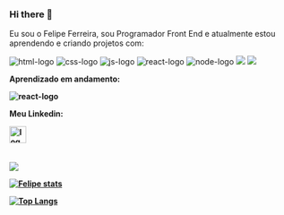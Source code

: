 ### Hi there 👋

Eu sou o Felipe Ferreira, sou Programador Front End e atualmente estou aprendendo e criando projetos com:

<img src="https://img.shields.io/badge/HTML5-E34F26?style=for-the-badge&logo=html5&logoColor=white" alt="html-logo" /> <img src="https://img.shields.io/badge/CSS3-1572B6?style=for-the-badge&logo=css3&logoColor=white" alt="css-logo" /> <img src="https://img.shields.io/badge/JavaScript-323330?style=for-the-badge&logo=javascript&logoColor=F7DF1E" alt="js-logo" /> <img src="https://img.shields.io/badge/React-20232A?style=for-the-badge&logo=react&logoColor=61DAFB" alt="react-logo" />  <img src="https://img.shields.io/badge/Node.js-43853D?style=for-the-badge&logo=node.js&logoColor=white" alt="node-logo" /> <img src="https://img.shields.io/badge/PostgreSQL-316192?style=for-the-badge&logo=postgresql&logoColor=white" /> <img src="https://img.shields.io/badge/MongoDB-4EA94B?style=for-the-badge&logo=mongodb&logoColor=white" />



<strong>Aprendizado em andamento:<strong/>

 <img src="https://img.shields.io/badge/React-20232A?style=for-the-badge&logo=react&logoColor=61DAFB" alt="react-logo" /> 
 
 
<strong>Meu Linkedin:<strong/>

  
  <a href="https://www.linkedin.com/in/felipe-ferreira-lopes">
  <img width="30px" src="https://cdn-icons-png.flaticon.com/512/174/174857.png" alt="logo-linkedin" />
  </a>
  <br>
  <br>
  <br>
 <img src="https://miro.medium.com/max/640/1*dxbvVHJkUh5HagZ7HI0nFw.gif"/>
  
  [![Felipe stats](https://github-readme-stats.vercel.app/api?username=felipefll)](https://github.com/anuraghazra/github-readme-stats)
  
  [![Top Langs](https://github-readme-stats.vercel.app/api/top-langs/?username=felipefll)](https://github.com/anuraghazra/github-readme-stats)
